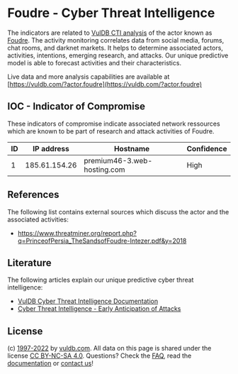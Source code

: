 # Foudre - Cyber Threat Intelligence

The indicators are related to [VulDB CTI analysis](https://vuldb.com/?kb.cti) of the actor known as [Foudre](https://vuldb.com/?actor.foudre). The activity monitoring correlates data from social media, forums, chat rooms, and darknet markets. It helps to determine associated actors, activities, intentions, emerging research, and attacks. Our unique predictive model is able to forecast activities and their characteristics.

Live data and more analysis capabilities are available at [https://vuldb.com/?actor.foudre](https://vuldb.com/?actor.foudre)

## IOC - Indicator of Compromise

These indicators of compromise indicate associated network ressources which are known to be part of research and attack activities of Foudre.

ID | IP address | Hostname | Confidence
-- | ---------- | -------- | ----------
1 | 185.61.154.26 | premium46-3.web-hosting.com | High

## References

The following list contains external sources which discuss the actor and the associated activities:

* https://www.threatminer.org/report.php?q=PrinceofPersia_TheSandsofFoudre-Intezer.pdf&y=2018

## Literature

The following articles explain our unique predictive cyber threat intelligence:

* [VulDB Cyber Threat Intelligence Documentation](https://vuldb.com/?kb.cti)
* [Cyber Threat Intelligence - Early Anticipation of Attacks](https://www.scip.ch/en/?labs.20201022)

## License

(c) [1997-2022](https://vuldb.com/?kb.changelog) by [vuldb.com](https://vuldb.com/?kb.about). All data on this page is shared under the license [CC BY-NC-SA 4.0](https://creativecommons.org/licenses/by-nc-sa/4.0/). Questions? Check the [FAQ](https://vuldb.com/?kb.faq), read the [documentation](https://vuldb.com/?kb) or [contact us](https://vuldb.com/?contact)!
